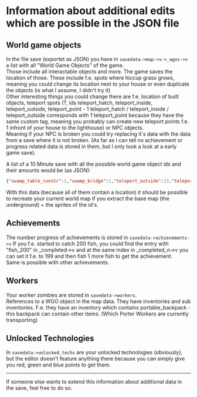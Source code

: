 Information about additional edits which are possible in the JSON file
======================================================================

World game objects
------------------
  
In the file save (exportet as JSON) you have in `savedata->map->v->_wgos->v` a list with all "World Game Objects" of the game.  
Those include all interactable objects and more. The game saves the location of those. These include f.e. spots where hiccup grass grows, meaning you could change its location next to your house or even duplicate the objects (is what I assume, I didn't try it)  
Other interesting things you could change there are f.e. location of built objects, teleport spots (?, ids teleport_hatch, teleport_inside, teleport_outside, teleport_point - 1 teleport_hatch / teleport_inside / teleport_outside corresponds with 1 teleport_point because they have the same custom tag, meaning you probably can create new teleport points f.e. 1 infront of your house to the lighthouse) or NPC objects.  
Meaning if your NPC is broken you could try replacing it's data with the data from a save where it is not broken. (As far as I can tell no achievement or progress related data is stored in them, but I only took a look at a early game save).  
  
A list of a 10 Minute save with all the possible world game object ids and their amounts would be (as JSON):  

```JSON
{"swamp_table_constr":1,"swamp_bridge":1,"teleport_outside":13,"teleport_point":41,"mushroom_1":72,"fence_stone_h":14,"fence_wood_anc_b_1":20,"fence_wood_anc_r_2":3,"fence_wood_anc_f_1":16,"fence_wood_anc_b_0":5,"fence_wood_anc_b_10":4,"fence_wood_anc_f_0":2,"fence_wood_anc_r_10":2,"fence_wood_anc_r_4":1,"fence_wood_anc_r_1":6,"fence_wood_anc_r_0":1,"fence_wood_anc_l_10":3,"fence_wood_anc_l_2":2,"fence_wood_anc_l_1":6,"fence_wood_anc_f_10":3,"fence_wood_anc_f_6":6,"fence_wood_anc_f_4":4,"fence_wood_anc_b_5":2,"fence_wood_anc_b_4":3,"fence_wood_anc_b_2":3,"bat_test":10,"bonfire_burning":2,"mining_builddesk_broken":1,"d_obj_spiral_stair_stn_in_1":3,"teleport_inside":21,"teleport_hatch":5,"garden_builddesk_broken":1,"fence_wood_anc_l_0":5,"fence_wood_anc_l_4":5,"graveyard_zone_lvlup2":1,"graveyard_builddesk":1,"mf_wood_builddesk":1,"morgue_builddesk_broken":1,"church_builddesk":1,"cellar_builddesk":1,"tree_2_6":49,"tree_tiny_2":89,"tree_2_2":114,"tree_tiny_1":107,"tree_1_3":99,"bush_4":32,"bush_horizontal_3":42,"garden_grapes_broken":8,"flower_small_1":68,"flower_small_3":75,"flower_small_2":84,"flower_small_4":54,"flower_small_5":78,"flower_small_6":50,"flower_small_8":59,"flower_small_9":55,"roof_1":4,"beehouse_broken":4,"beegarden_table_broken":1,"tree_garden_builddesk":1,"stone_2":40,"tree_huge_1":10,"tree_old_2":23,"bush_5":219,"flower_small_7":83,"tree_old_1":24,"tree_old_3":21,"cremation_builddesk":1,"old_wood_stump_1":26,"old_wood_swamp_set_1":23,"old_wood_swamp_set_2":28,"wood_obstacle_steep_el":1,"wood_obstacle_v":1,"bush_horizontal_1":17,"bush_1_berry":7,"stone_4":30,"stone_3":19,"decor_stone":21,"stone_5":20,"stone_1":27,"land_clay_spot_1":2,"church_0":1,"npc_royal_box":1,"tree_mid_strip_1":17,"tree_3_1":43,"tree_mid_strip_2":17,"water_well":3,"mf_grindstone_1":2,"village_wc_Face":3,"house_1":1,"mf_box_stuff":4,"cooking_bonfire":2,"garden_of_stones_place":1,"witch_hut":1,"npc_witch":1,"church_closed_door":1,"morgue_1":1,"ruin_0":3,"morgue_throw_in_broken":1,"iron_ore":32,"stone_ore":3,"pile_of_sand":5,"lying_rock":1,"vegit_bracken_1":7,"vegit_bracken_2":43,"tree_2_1":35,"tree_2_4":73,"tree_3_4":23,"tree_3_3":34,"tree_1_2":76,"tree_2_5":50,"tree_3_2":39,"tree_tiny_3":83,"tree_1_1":55,"tree_1_4":54,"tree_3_3_stump":2,"tree_3_4_stump":3,"tree_1_1_stump":3,"bush_plump_2":36,"bush_2":100,"bush_horizontal_2":21,"bush_2_berry":10,"bush_3_berry":14,"mushroom_2":47,"hiccup_grass_3":4,"hiccup_grass_2":6,"hiccup_grass_1":8,"gate_wood_new_f_0":1,"fence_stone_v":5,"grave_ground":13,"lantern_obj":9,"tree_2_1_stump":8,"mf_timber_1":1,"mf_stones_1":1,"bridge_stn_broken":1,"tree_3_1_stump":4,"roof_2":3,"swamp_fishing_spot":1,"throw_body_river":1,"Tavern":1,"lantern_2":1,"mf_stones_1_decor":2,"mf_ore_1_complete_decor":6,"village_wc_Rgh":8,"stone_workshop_1":1,"village_house_1":2,"village_wc_Face_2":3,"village_house_2":1,"tree_3_4_bees_done":2,"tree_2_4_stump":2,"tree_2_5_stump":3,"tree_3_1_bees":1,"village_mill":1,"village_farmer_house_sml":1,"mole":3,"mill_broken_obj":1,"mf_anvil_2_decor":2,"mf_anvil_1_decor":1,"mf_anvil_3_decor":1,"mf_wood_panel_2_complete":1,"mf_coal_1_decor":2,"smithy_1":1,"barrel":14,"village_house_3":1,"garden_pumpkin_ready_village":4,"beehouse_decor":6,"garden_pumpkin":4,"tree_1_2_stump":1,"decor_tree_apple_1_flower":3,"tree_3_1_bees_done":3,"village_house_4":2,"npc_beekeeper":1,"garden_cabbage_ready_village":18,"village_house_5":1,"garden_carrot_ready_village":3,"garden_carrot":17,"garden_beet":14,"village_house_6":1,"garden_beet_ready_village":1,"garden_onion":11,"garden_grapes":3,"garden_lentils":9,"garden_cabbage_ready":2,"garden_cabbage":13,"village_house_7":1,"ruins_el_2":9,"garden_onion_ready_village":1,"garden_lentils_ready_village":1,"decor_tree_apple_2_green":2,"decor_tree_apple_3_red":1,"decor_tree_apple_1_red":4,"decor_tree_apple_2_flower":3,"camp_barrel_wagon":3,"village_farmer_house_mid":1,"village_henhouse":2,"village_hut_1":1,"egg_seller":1,"camp_horse_parking":1,"camp_tent_db_1":2,"camp_tent_df_1":1,"camp_tent_vf_1":2,"camp_tent_vf_2":1,"camp_wagon_chest_d":2,"camp_wagon_stuff":3,"camp_wagon_stuff_2":1,"campfire":2,"tree_1_4_stump":1,"storage_1":1,"decor_land_clay_spot_1":2,"mf_potter_wheel_1_decor":1,"npc_potter":1,"npc_shepherd":1,"npc_shepherds_wife":1,"farm":1,"sealman_house":1,"mf_timber_1_decor":2,"mf_beam_gantry_1_decor":2,"tree_2_2_stump":1,"garden_cannabis":11,"decor_mf_vine_press":1,"npc_dig":1,"village_pithos":1,"ruins_pillar_2":5,"burn_0":1,"tree_3_2_stump":1,"bonfire_smoldering":1,"npc_guard_9":1,"npc_guard_10":1,"forpost":1,"hatch_from_morgue":1,"mine":1,"sawmill_1":1,"big_broken_bridge":1,"lighthouse":1,"tree_1_3_stump":1,"ruins_viaduct_1":2,"ruins_viaduct_5":1,"ruins_viaduct_6":3,"ruins_viaduct_7":1,"ruins_viaduct_2":1,"ruins_pillar_1":7,"ruins_pillar_5":3,"ruins_pillar_6":3,"ruins_el_1":7,"turnpike_close":3,"nameplate_2":1,"npc_actor":1,"npc_gypsy":1,"npc_wood_cutter":1,"donkey":1,"npc_miller":1,"npc_blacksmith":1,"npc_farmer":1,"npc_tavern owner":1,"npc_captain":1,"npc_mrs chain":1,"npc_guard":1,"npc_guard_3":1,"npc_guard_4":1,"npc_guard_5":1,"npc_carpenter":1,"npc_engineer":1,"npc_farmers son":1,"talking_skull":1,"npc_redneck_1":1,"npc_redneck_2":1,"npc_redneck_3":1,"npc_redneck_4":1,"npc_redneck_5":1,"npc_redneck_6":1,"npc_guard_2":1,"npc_citizen_1":1,"npc_citizen_2":1,"npc_citizen_3":1,"npc_citizen_4":1,"npc_citizen_5":1,"npc_citizen_6":1,"npc_guard_torch":1,"npc_citizen_woman_1":1,"npc_citizen_woman_2":2,"npc_guard_6":1,"npc_guard_7":1,"npc_guard_8":1,"npc_alice":1,"npc_satyr":1,"npc_lilya":1,"npc_ghost":1,"npc_hunchback":1,"decor_tree_apple_2_red":4,"decor_tree_apple_3_green":4,"decor_tree_apple_1_green":6,"tree_apple_1_3_1":3,"tree_apple_1_3_3":2,"tree_apple_1_3_stump":3,"tree_apple_1_3_0":2,"fence_wood_anc_f_2":1,"garden_empty":1,"npc_light_keeper":1,"telescope":1,"tree_2_6_stump":1,"tree_3_3_squirrel":1,"village_lake_fishing_spot":1,"portal_marble":1,"marble_heap_mid_1":1,"marble_heap_mid_2":1,"marble_stand_inactive":1,"decor_tree_apple_3_flower":1,"steep_coal":2,"mf_stone_pile_1":1,"sea_fishing_spot":1,"witch_pylon":1,"mf_chocks_1_decor":1,"scarecrow":1,"river_fishing_spot":1,"idle_points_stock":3,"mining_hut":1,"steep_end_blue_L_obstruction":1,"steep_yellow_blockage":2,"steep_yellow_blockage_inactive":1,"steep_yellow_blockage_R_o":1,"tree_3_2_bees_done":2,"tree_3_3_bees_done":1,"tree_old_3_stump":1,"steep_marble":1,"steep_iron":1,"steep_stone":1,"mine_zombie":1,"barrel01_broken":5,"barrel03_broken":3,"tree_big_sawmill":1,"zombie_sawmill_unfinished_placer":1,"waterfall_fishing_spot":1,"bed":2,"cupboard":1,"oven":1,"hatch":2,"cooking_table":1,"cooking_stand":1,"chest":2,"stranger":1,"storage_builddesk":1,"box_pallet":1,"cashbox":1,"working_table":1,"empty":3,"dungeon_stairs":3,"barrel02_broken":6,"blockage_H_low":1,"mf_preparation_1":1,"mf_alchemy_survey":1,"church_candle":4,"bookcase_F_damaged":2,"bookcase_F_broken":2,"morgue_throw_out_broken":1,"d_obj_spiral_stair_stn_out_1":1,"flour_bag":3,"blockage_V_low":1,"dungeon_enter":1,"blockage_V_high":1,"blockage_H_high":2,"dungeon_obj_rack02":1,"dungeon_obj_vase02":3,"dungeon_obj_bench01_broken":1,"dungeon_grille_closed":2,"dungeon_grille_opened":2,"dungeon_obj_vase01_broken":3,"dungeon_obj_vase03":1,"dungeon_obj_vase01":1,"dungeon_obj_vase04":2,"dungeon_obj_table02":1,"dungeon_obj_chair_02_broken":1,"table_cultist_quest":1,"floor_grid_fire":1,"wall_cellar_1tile":1,"bookcase_F_broken_custom_zombie":1,"alchemy_builddesk":1,"sacrifice_builddesk":1,"zombie_in_mortuary":1,"church_pulpit":1,"church_bench":2,"church_altar":1,"donat_box_inside":1,"tavern_door03":2,"tavern_table":5,"bed_no_sleep_1":1,"obj_church_bookcase":1,"dungeon_obj_table05":1,"bed_no_sleep_2":1,"dungeon_obj_table01":1,"tavern_writers_table":1,"tavern_cupboard":1,"mining_hut_bed":1,"nameplate_1":1,"npc_bishop":1,"npc_actress":1,"npc_merchant":1,"npc_cultist":1,"npc_inquisitor":1,"npc_astrologer":1,"crafting_skull_3":1,"mf_chocks_1":1}
```

With this data (because all of them contain a location) it should be possible to recreate your current world map if you extract the base map (the underground) + the sprites of the id's.

Achievements
------------

The number progress of achievements is stored in `savedata->achievements->v`
If you f.e. started to catch 200 fish, you could find the entry with "fish_200" in _completed->v and at the same index in _completed_n->v you can set it f.e. to 199 and then fish 1 more fish to get the achievement.  
Same is possible with other achievements.  

Workers
-------

Your worker zombies are stored in `savedata->workers`.  
References to a WGO object in the map data.
They have inventories and sub inventories. F.e. they have an inventory which contains portable_backpack - this backpack can contain other items. (Which Porter Workers are currently transporting)

Unlocked Technologies
---------------------

In `savedata->unlocked_techs` are your unlocked technologies (obviously), but the editor doesn't feature anything there because you can simply give you red, green and blue points to get them.


___________________________________________________________

If someone else wants to extend this information about additional data in the save, feel free to do so.